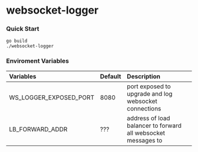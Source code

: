 # websocket-logger

### Quick Start

```
go build
./websocket-logger
```

### Enviroment Variables
| Variables | Default | Description |
| :--- | :--- | :--- | 
| WS_LOGGER_EXPOSED_PORT | 8080 | port exposed to upgrade and log websocket connections |
| LB_FORWARD_ADDR | ??? | address of load balancer to forward all websocket messages to |
